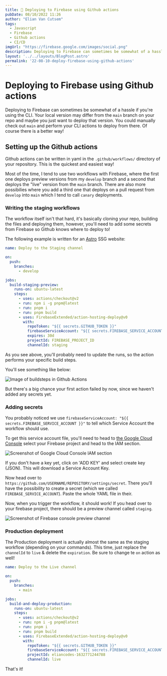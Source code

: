 ```yaml
---
title: 🚀 Deploying to Firebase using Github actions
pubDate: 08/10/2022 11:26
author: "Elian Van Cutsem"
tags:
  - Javascript
  - Firebase
  - Github actions
  - CI/CD
imgUrl: "https://firebase.google.com/images/social.png"
description: Deploying to Firebase can sometimes be somewhat of a hassle if you're using the CLI. There is a better way using some sort of CI/CD, Github actions is one example explained here.
layout: '../../layouts/BlogPost.astro'
permalink: '22-08-10-deploy-firebase-using-github-actions'
---
```


# Deploying to Firebase using Github actions

Deploying to Firebase can sometimes be somewhat of a hassle if you're using the CLI. Your local version may differ from the `main` branch on your repo and maybe you just want to deploy that version. You could manually check out `main` and perform your CLI actions to deploy from there. Of course there is a better way!

## Setting up the Github actions

Github actions can be written in yaml in the `.github/workflows/` directory of your repository. This is the quickest and easiest way!

Most of the time, I tend to use two workflows with Firebase, where the first one deploys preview versions from my `develop` branch and a second that deploys the "live" version from the `main` branch. There are also more possibilies where you add a third one that deploys on a pull request from `develop` into `main` which I tend to call `canary` deployments.

### Writing the staging workflows

The workflow itself isn't that hard, it's basically cloning your repo, building the files and deploying them, however, you'll need to add some secrets from Firebase so Github knows where to deploy to!

The following example is written for an [Astro](<https://astro.build>) SSG website:

```yaml
name: Deploy to the Staging channel

on:
  push:
    branches:
      - develop

jobs:
  build-staging-preview:
    runs-on: ubuntu-latest
    steps:
      - uses: actions/checkout@v2
      - run: npm i -g pnpm@latest
      - run: pnpm i
      - run: pnpm build
      - uses: FirebaseExtended/action-hosting-deploy@v0
        with:
          repoToken: "${{ secrets.GITHUB_TOKEN }}"
          firebaseServiceAccount: "${{ secrets.FIREBASE_SERVICE_ACCOUNT` }}"
          expires: 30d
          projectId: FIREBASE_PROJECT_ID
          channelId: staging
```

As you see above, you'll probably need to update the runs, so the action performs your specific build steps.

You'll see something like below:

![Image of buildsteps in Github Actions](<https://i.imgur.com/GlYNxyc.png>)

But there's a big chance your first action failed by now, since we haven't added any secrets yet.

### Adding secrets

You probably noticed we use `firebaseServiceAccount: "${{ secrets.FIREBASE_SERVICE_ACCOUNT }}"` to tell which Service Account the workflow should use.

To get this service account file, you'll need to head to [the Google Cloud Console](<https://console.cloud.google.com>) select your Firebase project and head to the IAM section.

![Screenshot of Google Cloud Console IAM section](<https://i.imgur.com/PmVslOS.png>)

If you don't have a key yet, click on 'ADD KEY' and select create key (JSON). This will download a Service Account Key.

Now head over to `https://github.com/USERNAME/REPOSITORY/settings/secret`. There you'll have the possibility to create a secret (which we called `FIREBASE_SERVICE_ACCOUNT`). Paste the whole YAML file in their.

Now, when you trigger the workflow, it should work! If you head over to your firebase project, there should be a preview channel called `staging`.

![Screenshot of Firebase console preview channel](<https://i.imgur.com/fHIrSdP.png>)

### Production deployment

The Production deployment is actually almost the same as the staging workflow (depending on your commands). This time, just replace the `channelId` to `live` & delete the `expiration`. Be sure to change te `on` action as well!

```yaml
name: Deploy to the Live channel

on:
  push:
    branches:
      - main

jobs:
  build-and-deploy-production:
    runs-on: ubuntu-latest
    steps:
      - uses: actions/checkout@v2
      - run: npm i -g pnpm@latest
      - run: pnpm i
      - run: pnpm build
      - uses: FirebaseExtended/action-hosting-deploy@v0
        with:
          repoToken: "${{ secrets.GITHUB_TOKEN }}"
          firebaseServiceAccount: "${{ secrets.FIREBASE_SERVICE_ACCOUNT }}"
          projectId: eliancodes-1632771244788
          channelId: live
```

That's it!
